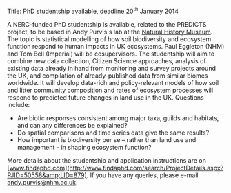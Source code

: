 Title: PhD studentship available, deadline 20<sup>th</sup> January 2014

A NERC-funded PhD studentship is available, related to the PREDICTS
project, to be based in Andy Purvis's lab at the
[Natural History Museum](http://www.nhm.ac.uk).
The topic is statistical modelling of how soil biodiversity and
ecosystem function respond to human impacts in UK ecosystems. Paul
Eggleton (NHM) and Tom Bell (Imperial) will be cosupervisors. The
studentship will aim to combine new data collection, Citizen
Science approaches, analysis of existing data already in hand from
monitoring and survey projects around the UK, and compilation of
already-published data from similar biomes worldwide. It will
develop data-rich and policy-relevant models of how soil and litter
community composition and rates of ecosystem processes will respond
to predicted future changes in land use in the UK. Questions
include:

* Are biotic responses consistent among major taxa, guilds and habitats, and can
    any differences be explained?
* Do spatial comparisons and time series data give the same results?
* How important is biodiversity per se – rather than land use and
    management – in shaping ecosystem function?

More details about the studentship and application instructions are on
[www.findaphd.com](http://www.findaphd.com/search/ProjectDetails.aspx?PJID=50558&amp;LID=879).
If you have any queries, please e-mail [andy.purvis@nhm.ac.uk](mailto:andy.purvis@nhm.ac.uk).
